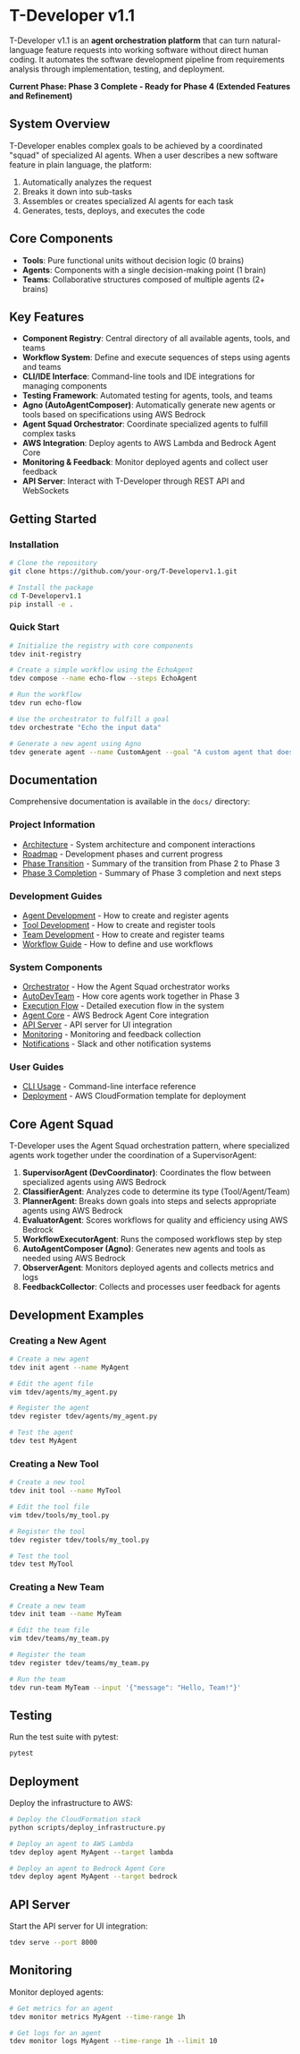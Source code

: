 # T-Developer v1.1

T-Developer v1.1 is an **agent orchestration platform** that can turn natural-language feature requests into working software without direct human coding. It automates the software development pipeline from requirements analysis through implementation, testing, and deployment.

**Current Phase: Phase 3 Complete - Ready for Phase 4 (Extended Features and Refinement)**

## System Overview

T-Developer enables complex goals to be achieved by a coordinated "squad" of specialized AI agents. When a user describes a new software feature in plain language, the platform:

1. Automatically analyzes the request
2. Breaks it down into sub-tasks
3. Assembles or creates specialized AI agents for each task
4. Generates, tests, deploys, and executes the code

## Core Components

- **Tools**: Pure functional units without decision logic (0 brains)
- **Agents**: Components with a single decision-making point (1 brain)
- **Teams**: Collaborative structures composed of multiple agents (2+ brains)

## Key Features

- **Component Registry**: Central directory of all available agents, tools, and teams
- **Workflow System**: Define and execute sequences of steps using agents and teams
- **CLI/IDE Interface**: Command-line tools and IDE integrations for managing components
- **Testing Framework**: Automated testing for agents, tools, and teams
- **Agno (AutoAgentComposer)**: Automatically generate new agents or tools based on specifications using AWS Bedrock
- **Agent Squad Orchestrator**: Coordinate specialized agents to fulfill complex tasks
- **AWS Integration**: Deploy agents to AWS Lambda and Bedrock Agent Core
- **Monitoring & Feedback**: Monitor deployed agents and collect user feedback
- **API Server**: Interact with T-Developer through REST API and WebSockets

## Getting Started

### Installation

```bash
# Clone the repository
git clone https://github.com/your-org/T-Developerv1.1.git

# Install the package
cd T-Developerv1.1
pip install -e .
```

### Quick Start

```bash
# Initialize the registry with core components
tdev init-registry

# Create a simple workflow using the EchoAgent
tdev compose --name echo-flow --steps EchoAgent

# Run the workflow
tdev run echo-flow

# Use the orchestrator to fulfill a goal
tdev orchestrate "Echo the input data"

# Generate a new agent using Agno
tdev generate agent --name CustomAgent --goal "A custom agent that does something specific"
```

## Documentation

Comprehensive documentation is available in the `docs/` directory:

### Project Information
- [Architecture](docs/ARCHITECTURE.md) - System architecture and component interactions
- [Roadmap](docs/ROADMAP.md) - Development phases and current progress
- [Phase Transition](docs/PHASE_TRANSITION.md) - Summary of the transition from Phase 2 to Phase 3
- [Phase 3 Completion](docs/PHASE3_COMPLETION.md) - Summary of Phase 3 completion and next steps

### Development Guides
- [Agent Development](docs/AGENTS.md) - How to create and register agents
- [Tool Development](docs/TOOLS.md) - How to create and register tools
- [Team Development](docs/TEAMS.md) - How to create and register teams
- [Workflow Guide](docs/WORKFLOWS.md) - How to define and use workflows

### System Components
- [Orchestrator](docs/ORCHESTRATOR.md) - How the Agent Squad orchestrator works
- [AutoDevTeam](docs/AUTO_DEV_TEAM.md) - How core agents work together in Phase 3
- [Execution Flow](docs/EXECUTION_FLOW.md) - Detailed execution flow in the system
- [Agent Core](tdev/agent_core/README.md) - AWS Bedrock Agent Core integration
- [API Server](tdev/api/README.md) - API server for UI integration
- [Monitoring](tdev/monitoring/README.md) - Monitoring and feedback collection
- [Notifications](docs/NOTIFICATIONS.md) - Slack and other notification systems

### User Guides
- [CLI Usage](docs/CLI_USAGE.md) - Command-line interface reference
- [Deployment](deployment/cloudformation.yaml) - AWS CloudFormation template for deployment

## Core Agent Squad

T-Developer uses the Agent Squad orchestration pattern, where specialized agents work together under the coordination of a SupervisorAgent:

1. **SupervisorAgent (DevCoordinator)**: Coordinates the flow between specialized agents using AWS Bedrock
2. **ClassifierAgent**: Analyzes code to determine its type (Tool/Agent/Team)
3. **PlannerAgent**: Breaks down goals into steps and selects appropriate agents using AWS Bedrock
4. **EvaluatorAgent**: Scores workflows for quality and efficiency using AWS Bedrock
5. **WorkflowExecutorAgent**: Runs the composed workflows step by step
6. **AutoAgentComposer (Agno)**: Generates new agents and tools as needed using AWS Bedrock
7. **ObserverAgent**: Monitors deployed agents and collects metrics and logs
8. **FeedbackCollector**: Collects and processes user feedback for agents

## Development Examples

### Creating a New Agent

```bash
# Create a new agent
tdev init agent --name MyAgent

# Edit the agent file
vim tdev/agents/my_agent.py

# Register the agent
tdev register tdev/agents/my_agent.py

# Test the agent
tdev test MyAgent
```

### Creating a New Tool

```bash
# Create a new tool
tdev init tool --name MyTool

# Edit the tool file
vim tdev/tools/my_tool.py

# Register the tool
tdev register tdev/tools/my_tool.py

# Test the tool
tdev test MyTool
```

### Creating a New Team

```bash
# Create a new team
tdev init team --name MyTeam

# Edit the team file
vim tdev/teams/my_team.py

# Register the team
tdev register tdev/teams/my_team.py

# Run the team
tdev run-team MyTeam --input '{"message": "Hello, Team!"}'
```

## Testing

Run the test suite with pytest:

```bash
pytest
```

## Deployment

Deploy the infrastructure to AWS:

```bash
# Deploy the CloudFormation stack
python scripts/deploy_infrastructure.py

# Deploy an agent to AWS Lambda
tdev deploy agent MyAgent --target lambda

# Deploy an agent to Bedrock Agent Core
tdev deploy agent MyAgent --target bedrock
```

## API Server

Start the API server for UI integration:

```bash
tdev serve --port 8000
```

## Monitoring

Monitor deployed agents:

```bash
# Get metrics for an agent
tdev monitor metrics MyAgent --time-range 1h

# Get logs for an agent
tdev monitor logs MyAgent --time-range 1h --limit 10
```